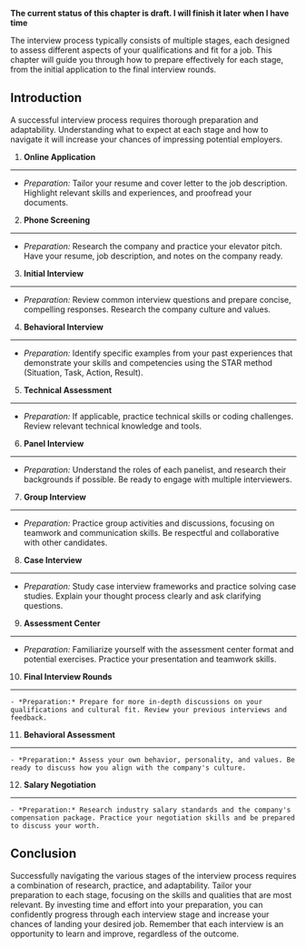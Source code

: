 **The current status of this chapter is draft. I will finish it later when I have time**

The interview process typically consists of multiple stages, each designed to assess different aspects of your qualifications and fit for a job. This chapter will guide you through how to prepare effectively for each stage, from the initial application to the final interview rounds.

Introduction
------------

A successful interview process requires thorough preparation and adaptability. Understanding what to expect at each stage and how to navigate it will increase your chances of impressing potential employers.

1. **Online Application**
-------------------------

* *Preparation:* Tailor your resume and cover letter to the job description. Highlight relevant skills and experiences, and proofread your documents.

2. **Phone Screening**
----------------------

* *Preparation:* Research the company and practice your elevator pitch. Have your resume, job description, and notes on the company ready.

3. **Initial Interview**
------------------------

* *Preparation:* Review common interview questions and prepare concise, compelling responses. Research the company culture and values.

4. **Behavioral Interview**
---------------------------

* *Preparation:* Identify specific examples from your past experiences that demonstrate your skills and competencies using the STAR method (Situation, Task, Action, Result).

5. **Technical Assessment**
---------------------------

* *Preparation:* If applicable, practice technical skills or coding challenges. Review relevant technical knowledge and tools.

6. **Panel Interview**
----------------------

* *Preparation:* Understand the roles of each panelist, and research their backgrounds if possible. Be ready to engage with multiple interviewers.

7. **Group Interview**
----------------------

* *Preparation:* Practice group activities and discussions, focusing on teamwork and communication skills. Be respectful and collaborative with other candidates.

8. **Case Interview**
---------------------

* *Preparation:* Study case interview frameworks and practice solving case studies. Explain your thought process clearly and ask clarifying questions.

9. **Assessment Center**
------------------------

* *Preparation:* Familiarize yourself with the assessment center format and potential exercises. Practice your presentation and teamwork skills.

10. **Final Interview Rounds**
------------------------------

    - *Preparation:* Prepare for more in-depth discussions on your qualifications and cultural fit. Review your previous interviews and feedback.

11. **Behavioral Assessment**
-----------------------------

    - *Preparation:* Assess your own behavior, personality, and values. Be ready to discuss how you align with the company's culture.

12. **Salary Negotiation**
--------------------------

    - *Preparation:* Research industry salary standards and the company's compensation package. Practice your negotiation skills and be prepared to discuss your worth.

Conclusion
----------

Successfully navigating the various stages of the interview process requires a combination of research, practice, and adaptability. Tailor your preparation to each stage, focusing on the skills and qualities that are most relevant. By investing time and effort into your preparation, you can confidently progress through each interview stage and increase your chances of landing your desired job. Remember that each interview is an opportunity to learn and improve, regardless of the outcome.
